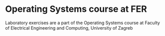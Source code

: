 # Operating Systems course at FER

Laboratory exercises are a part of the Operating Systems course at Faculty of Electrical Engineering and Computing, University of Zagreb

